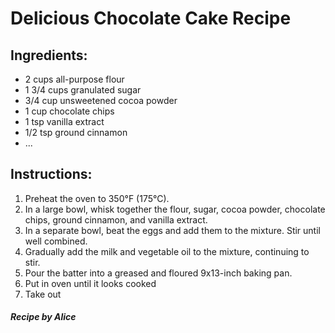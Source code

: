 # Delicious Chocolate Cake Recipe

## Ingredients:
- 2 cups all-purpose flour
- 1 3/4 cups granulated sugar
- 3/4 cup unsweetened cocoa powder
- 1 cup chocolate chips
- 1 tsp vanilla extract
- 1/2 tsp ground cinnamon
- ...

## Instructions:
1. Preheat the oven to 350°F (175°C).
2. In a large bowl, whisk together the flour, sugar, cocoa powder, chocolate chips, ground cinnamon, and vanilla extract.
3. In a separate bowl, beat the eggs and add them to the mixture. Stir until well combined.
4. Gradually add the milk and vegetable oil to the mixture, continuing to stir.
5. Pour the batter into a greased and floured 9x13-inch baking pan.
6. Put in oven until it looks cooked
7. Take out

##### Recipe by Alice
